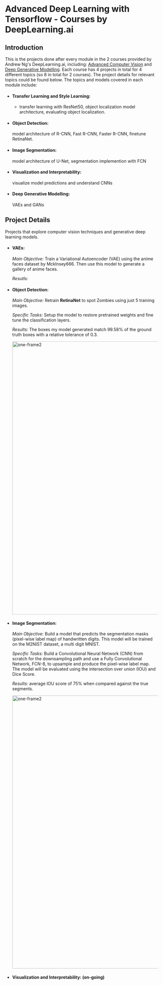 # Advanced Deep Learning with Tensorflow - Courses by DeepLearning.ai
## Introduction
This is the projects done after every module in the 2 courses provided by Andrew Ng's DeepLearning.ai, including: [Advanced Computer Vision](https://www.coursera.org/learn/advanced-computer-vision-with-tensorflow/) and [Deep Generative Modelling](https://www.coursera.org/learn/generative-deep-learning-with-tensorflow/). Each course has 4 projects in total for 4 different topics (so 8 in total for 2 courses). The project details for relevant topics could be found below. The topics and models covered in each module include:

* #### Transfer Learning and Style Learning:
  - transfer learning with ResNet50, object localization model architecture, evaluating object localization. 

* #### Object Detection:
  model architecture of R-CNN, Fast R-CNN, Faster R-CNN, finetune RetinaNet.

* #### Image Segmentation:
  model architecture of U-Net, segmentation implemention with FCN

* #### Visualization and Interpretability:
  visualize model predictions and understand CNNs

* #### Deep Generative Modelling:
  VAEs and GANs

## Project Details
Projects that explore computer vision techniques and generative deep learning models. 

* #### VAEs:
  *Main Objective:* Train a Variational Autoencoder (VAE) using the anime faces dataset by MckInsey666. Then use this model to generate a gallery of anime faces.

  *Resutls:* 
  
* #### Object Detection:
  *Main Objective:* Retrain **RetinaNet** to spot Zombies using just 5 training images.
  
  *Specific Tasks:* Setup the model to restore pretrained weights and fine tune the classification layers.
  
  *Results:* The boxes my model generated match 99.58% of the ground truth boxes with a relative tolerance of 0.3.
  
  <img src="https://github.com/ngol0/advanced-computer-vision-learning/blob/main/exe2.jpg" width="900" title="one-frame2">
  
* #### Image Segmentation:
  *Main Objective:* Build a model that predicts the segmentation masks (pixel-wise label map) of handwritten digits. This model will be trained on the M2NIST dataset, a multi digit MNIST.
  
  *Specific Tasks:*  Build a Convolutional Neural Network (CNN) from scratch for the downsampling path and use a Fully Convolutional Network, FCN-8, to upsample and produce the pixel-wise label map. The model will be evaluated using the intersection over union (IOU) and Dice Score. 
  
  *Results:* average IOU score of 75% when compared against the true segments.
  
  <img src="https://github.com/ngol0/advanced-computer-vision-learning/blob/main/exe3.png" width="900" title="one-frame2">
  
* #### Visualization and Interpretability: (on-going)
